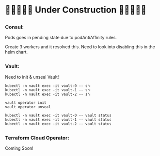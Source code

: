 # 🚧🚧🚧🚧🚧 Under Construction 🚧🚧🚧🚧🚧

## 

### Consul: 

Pods goes in pending state due to podAntiAffinity rules.

Create 3 workers and it resolved this. Need to look into disabling this in the helm chart.

##

### Vault:

Need to init & unseal Vault!

```
kubectl -n vault exec -it vault-0 -- sh
kubectl -n vault exec -it vault-1 -- sh
kubectl -n vault exec -it vault-2 -- sh

vault operator init
vault operator unseal

kubectl -n vault exec -it vault-0 -- vault status
kubectl -n vault exec -it vault-1 -- vault status
kubectl -n vault exec -it vault-2 -- vault status
```

##

### Terraform Cloud Operator:

Coming Soon!

##
